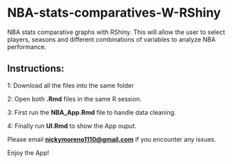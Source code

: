 # NBA-stats-comparatives-W-RShiny

NBA stats comparative graphs  with RShiny. This will allow the user to select players, seasons and different combinations of variables to analyze NBA performance.

## Instructions:

1: Download all the files into the same folder

2: Open both **.Rmd** files in the same R session.

3: First run the **NBA_App.Rmd** file to handle data cleaning.

4: Finally run **UI.Rmd** to show the App ouput.


Please email **nickymoreno1110@gmail.com** if you encounter any issues.

Enjoy the App!
